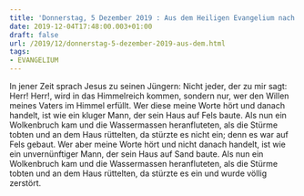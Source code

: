 ```yaml
---
title: 'Donnerstag, 5 Dezember 2019 : Aus dem Heiligen Evangelium nach Matthäus - Mt 7,21.24-27.'
date: 2019-12-04T17:48:00.003+01:00
draft: false
url: /2019/12/donnerstag-5-dezember-2019-aus-dem.html
tags: 
- EVANGELIUM
---
```


In jener Zeit sprach Jesus zu seinen Jüngern: Nicht jeder, der zu mir sagt: Herr! Herr!, wird in das Himmelreich kommen, sondern nur, wer den Willen meines Vaters im Himmel erfüllt. Wer diese meine Worte hört und danach handelt, ist wie ein kluger Mann, der sein Haus auf Fels baute. Als nun ein Wolkenbruch kam und die Wassermassen heranfluteten, als die Stürme tobten und an dem Haus rüttelten, da stürzte es nicht ein; denn es war auf Fels gebaut. Wer aber meine Worte hört und nicht danach handelt, ist wie ein unvernünftiger Mann, der sein Haus auf Sand baute. Als nun ein Wolkenbruch kam und die Wassermassen heranfluteten, als die Stürme tobten und an dem Haus rüttelten, da stürzte es ein und wurde völlig zerstört.